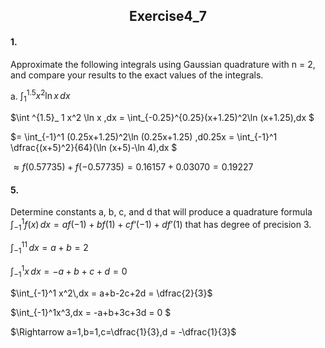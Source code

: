 <h2 align = "center">
                 Exercise4_7

####  1.

Approximate the following integrals using Gaussian quadrature with n = 2, and compare your results to the exact values of the integrals. 

a. $\int ^{1.5}_ 1 x^2 \ln x \,dx$

$\int ^{1.5}_ 1 x^2 \ln x \,dx = \int_{-0.25}^{0.25}(x+1.25)^2\ln (x+1.25)\,dx $

$= \int_{-1}^1 (0.25x+1.25)^2\ln (0.25x+1.25) \,d0.25x = \int_{-1}^1 \dfrac{(x+5)^2}{64}(\ln (x+5)-\ln 4)\,dx $

$\approx f(0.57735)+f(-0.57735)=0.16157+0.03070=0.19227$

####  5.

Determine constants a, b, c, and d that will produce a quadrature formula $\int^1 _{−1} f (x)\, dx = af (−1) + bf (1) + cf ‘ (−1) + df’(1)$ that has degree of precision 3.

$\int_{-1}^11\,dx = a+b = 2$

$\int_{-1}^1 x\,dx = -a+b+c+d = 0$

$\int_{-1}^1 x^2\,dx = a+b-2c+2d = \dfrac{2}{3}$

$\int_{-1}^1x^3\,dx = -a+b+3c+3d = 0 $

$\Rightarrow a=1,b=1,c=\dfrac{1}{3},d = -\dfrac{1}{3}$